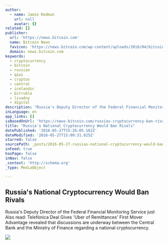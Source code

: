 ```yaml
---
author:
  - name: Jamie Redman
    url: null
    avatar: {}
related: []
publisher:
  url: 'https://news.bitcoin.com'
  name: Bitcoin News
  favicon: 'https://news.bitcoin.com/wp-content/uploads/2016/04/bitcoin_fav.png'
  domain: news.bitcoin.com
keywords:
  - cryptocurrency
  - bitcoin
  - russian
  - qiwi
  - cryptos
  - central
  - icelandic
  - bitruble
  - livadny
  - digital
description: "Russia's Deputy Director of the Federal Financial Monitoring Service just Also read: Telefónica Deal Gives 'Uber of Remittances' First Mover Advantage revealed that discussions are underway between the Central Bank and the Ministry of Finance regarding a national cryptocurrency."
inLanguage: en
app_links: []
isBasedOnUrl: 'https://news.bitcoin.com/russias-cryptocurrency-ban-rivals/'
title: "Russia's National Cryptocurrency Would Ban Rivals"
datePublished: '2016-05-27T15:26:05.162Z'
dateModified: '2016-05-27T15:09:31.825Z'
starred: false
sourcePath: _posts/2016-05-27-russias-national-cryptocurrency-would-ban-rivals.md
inFeed: true
hasPage: false
inNav: false
_context: 'http://schema.org'
_type: MediaObject

---
```

<article style=""><h1>Russia's National Cryptocurrency Would Ban Rivals</h1><p>Russia's Deputy Director of the Federal Financial Monitoring Service just Also read: Telefónica Deal Gives 'Uber of Remittances' First Mover Advantage revealed that discussions are underway between the Central Bank and the Ministry of Finance regarding a national cryptocurrency.</p><img src="https://news.bitcoin.com/wp-content/uploads/2016/05/Russian-Central-Bank-Discusses-National-Cryptocurrency.jpg" /></article>